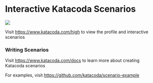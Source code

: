# Interactive Katacoda Scenarios

[![](http://shields.katacoda.com/katacoda/high/count.svg)](https://www.katacoda.com/high "Get your profile on Katacoda.com")

Visit https://www.katacoda.com/high to view the profile and interactive scenarios

### Writing Scenarios
Visit https://www.katacoda.com/docs to learn more about creating Katacoda scenarios

For examples, visit https://github.com/katacoda/scenario-example
